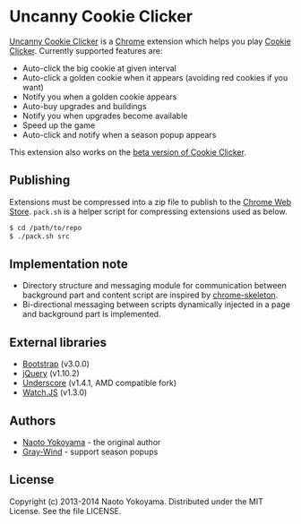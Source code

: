 # Uncanny Cookie Clicker

[Uncanny Cookie Clicker][] is a [Chrome][] extension which helps you play
[Cookie Clicker][]. Currently supported features are:

- Auto-click the big cookie at given interval
- Auto-click a golden cookie when it appears (avoiding red cookies if you want)
- Notify you when a golden cookie appears
- Auto-buy upgrades and buildings
- Notify you when upgrades become available
- Speed up the game
- Auto-click and notify when a season popup appears

This extension also works on the [beta version of Cookie Clicker][].

[Uncanny Cookie Clicker]: https://chrome.google.com/webstore/detail/uncanny-cookie-clicker/mmmdenlpgbgmeofmdkhimecmkcgabgno
    "Uncanny Cookie Clicker"

[Chrome]: https://www.google.com/chrome
    "Chrome Browser"

[Cookie Clicker]: http://orteil.dashnet.org/cookieclicker/
    "Cookie Clicker"

[beta version of Cookie Clicker]: http://orteil.dashnet.org/cookieclicker/beta/
    "Cookie Clicker Beta"

## Publishing

Extensions must be compressed into a zip file to publish to the
[Chrome Web Store][].
`pack.sh` is a helper script for compressing extensions used as below.

``` bash
$ cd /path/to/repo
$ ./pack.sh src
```

[Chrome Web Store]: https://chrome.google.com/webstore/

## Implementation note

- Directory structure and messaging module for communication between
  background part and content script are inspired by [chrome-skeleton][].
- Bi-directional messaging between scripts dynamically injected in a page
  and background part is implemented.

[chrome-skeleton]: https://github.com/salsita/chrome-skeleton
    "salsita/chrome-skeleton"

## External libraries

- [Bootstrap](http://getbootstrap.com/) (v3.0.0)
- [jQuery](http://jquery.com/) (v1.10.2)
- [Underscore](https://github.com/amdjs/underscore/) (v1.4.1, AMD compatible fork)
- [Watch.JS](https://github.com/melanke/Watch.JS) (v1.3.0)

## Authors

- [Naoto Yokoyama](https://github.com/builtinnya) - the original author
- [Gray-Wind](https://github.com/Gray-Wind) - support season popups

## License

Copyright (c) 2013-2014 Naoto Yokoyama.
Distributed under the MIT License.
See the file LICENSE.
